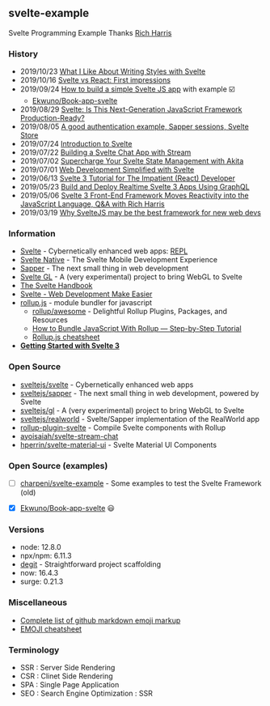 ## svelte-example
Svelte Programming Example
Thanks [Rich Harris](https://github.com/Rich-Harris)


### History
- 2019/10/23 [What I Like About Writing Styles with Svelte](https://css-tricks.com/what-i-like-about-writing-styles-with-svelte/)
- 2019/10/16 [Svelte vs React: First impressions](https://medium.com/javascript-in-plain-english/svelte-vs-react-first-impression-1ce5d3ee6889)
- 2019/09/24 [How to build a simple Svelte JS app](https://blog.logrocket.com/how-to-build-a-simple-svelte-js-app/) with example ☑️
    - [Ekwuno/Book-app-svelte](https://github.com/Ekwuno/Book-app-svelte)
- 2019/08/29 [Svelte: Is This Next-Generation JavaScript Framework Production-Ready?](https://www.credera.com/blog/technology-solutions/svelte-is-this-next-generation-javascript-framework-production-ready/)
- 2019/08/05 [A good authentication example, Sapper sessions, Svelte Store](https://www.nielsvandermolen.com/authentication-example-svelte-sapper/)
- 2019/07/24 [Introduction to Svelte](https://daveceddia.com/svelte-intro/)
- 2019/07/22 [Building a Svelte Chat App with Stream](https://getstream.io/blog/building-a-svelte-chat-app-with-stream/)
- 2019/07/02 [Supercharge Your Svelte State Management with Akita](https://netbasal.com/supercharge-your-svelte-state-management-with-akita-f1f9de5ef43d)
- 2019/07/01 [Web Development Simplified with Svelte](https://objectcomputing.com/resources/publications/sett/july-2019-web-dev-simplified-with-svelte)
- 2019/06/13 [Svelte 3 Tutorial for The Impatient (React) Developer](https://www.valentinog.com/blog/svelte/)
- 2019/05/23 [Build and Deploy Realtime Svelte 3 Apps Using GraphQL](https://blog.hasura.io/build-and-deploy-svelte-js-3-apps-using-graphql/)
- 2019/05/06 [Svelte 3 Front-End Framework Moves Reactivity into the JavaScript Language, Q&A with Rich Harris](https://www.infoq.com/news/2019/05/svelte-3-interview-rich-harris/)
- 2019/03/19 [Why SvelteJS may be the best framework for new web devs](https://dev.to/bholmesdev/why-sveltejs-may-be-the-best-framework-for-new-web-devs-205i)


### Information
- [Svelte](https://svelte.dev/) - Cybernetically enhanced web apps: [REPL](https://svelte.dev/repl)
- [Svelte Native](https://svelte-native.technology/) - The Svelte Mobile Development Experience
- [Sapper](https://sapper.svelte.dev/) - The next small thing in web development
- [Svelte GL](https://github.com/sveltejs/gl) - A (very experimental) project to bring WebGL to Svelte
- [The Svelte Handbook](https://www.freecodecamp.org/news/the-svelte-handbook/)
- [Svelte - Web Development Make Easier](http://mvolkmann.github.io/programming/svelte-article/svelte-article.pdf)
- [rollup.js](https://rollupjs.org) - module bundler for javascript
    - [rollup/awesome](https://github.com/rollup/awesome) - Delightful Rollup Plugins, Packages, and Resources
    - [How to Bundle JavaScript With Rollup — Step-by-Step Tutorial](https://lengstorf.com/learn-rollup-js/)
    - [Rollup.js cheatsheet](https://devhints.io/rollup)
- [**Getting Started with Svelte 3**](https://alligator.io/svelte/getting-started-with-svelte/)


### Open Source
- [sveltejs/svelte](https://github.com/sveltejs/svelte) - Cybernetically enhanced web apps
- [sveltejs/sapper](https://github.com/sveltejs/sapper) - The next small thing in web development, powered by Svelte
- [sveltejs/gl](https://github.com/sveltejs/gl) - A (very experimental) project to bring WebGL to Svelte
- [sveltejs/realworld](https://github.com/sveltejs/realworld) - Svelte/Sapper implementation of the RealWorld app
- [rollup-plugin-svelte](https://github.com/rollup/rollup-plugin-svelte) - Compile Svelte components with Rollup
- [ayoisaiah/svelte-stream-chat](https://github.com/ayoisaiah/svelte-stream-chat)
- [hperrin/svelte-material-ui](https://github.com/hperrin/svelte-material-ui) - Svelte Material UI Components


### Open Source (examples)
- [ ] [charpeni/svelte-example](https://github.com/charpeni/svelte-example) - Some examples to test the Svelte Framework (old)
- [x] [Ekwuno/Book-app-svelte](https://github.com/Ekwuno/Book-app-svelte) 😃


### Versions
- node: 12.8.0
- npx/npm: 6.11.3
- [degit](https://github.com/Rich-Harris/degit) - Straightforward project scaffolding
- now: 16.4.3
- surge: 0.21.3


### Miscellaneous
- [Complete list of github markdown emoji markup](https://gist.github.com/rxaviers/7360908)
- [EMOJI cheatsheet](https://gist.github.com/roachhd/1f029bd4b50b8a524f3c)


### Terminology
- SSR : Server Side Rendering
- CSR : Clinet Side Rendering
- SPA : Single Page Application
- SEO : Search Engine Optimization : SSR

